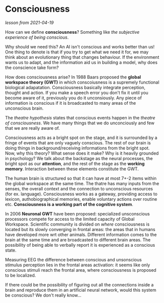 # Consciousness
*lesson from 2021-04-19* 

How can we define **consciousness**? Something like *the subjective experience of being conscious*.

Why should we need this? An AI isn't conscious and works better than us! One thing  to denote is that if you try to get what we need it for, we may think about an evolutionary thing that changes behaviour. If the environment wants us to adapt, and the information aid us in building a model, why does the conscience take form?

How does consciousness arise?
In 1988 Baars proposed the **global workspace theory (GWT)** in which conscoiusness is a supremely functional biological adapatation. Consciousness basically integrate perception, thought and action.
If you make a speech error you don't fix it until you become aware of it, previously you do it unconsiously.
Any piece of information is conscious if it is broadcasted to many areas of the unconscious brain.

The *theatre hypothesis* states that conscious events happen in the *theatre of consciousness*. We have many things that we do unconciously and few that we are really aware of.

Consciousness acts as a bright spot on the stage, and it is surrounded by a fringe of events that are only vaguely conscious. The rest of our brain is doing things in background/receiving informations from the bright spot. Now, why this theory? What sense does it make? Why is it heavily grounded in psychology? We talk about the backstage as the neural processes, the bright spot as our **attention**, and the rest of the stage as the **working memory**.
Interaction between these elements constitute the GWT.

The human brain is structured so that it can have at most 7+-2 items within the global workspace at the same time.
The thatre has many inputs from the senses, the overall context and the connection to unconscious resources (for ex. language).
Consciousness works as a gateway, providing access to lexicon, authobiographical memories, enable voluntary actions over routine etc.
**Consciousness is a working part of the cognitive system**.

In 2006 **Neuronal GWT** have been proposed: specialized unsconscious processors compete for access to the limited capacity of Global Workspace.
Scientific community is divided on *where* consciousness is located but its slowly converging in frontal areas: the areas that in humans have developed more wrt other animals.
Different information comes to the brain at the same time and are broadcasted to different brain areas. The possibility of being able to verbally report it is experienced as a conscious state.

Measuring EEG the difference between conscious and unsonscious stimulus perception lies in the frontal areas activation: it seems like only conscious stimuli reach the frontal area, where consciousness is proposed to be localized.

If there could be the possibility of figuring out all the connections inside a brain and reproduce them in an artificial neural network, would this system be conscious? We don't really know...
